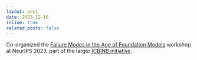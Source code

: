 ```yaml
---
layout: post
date: 2023-12-16
inline: true
related_posts: false
---
```


Co-organized the [Failure Modes in the Age of Foundation Models](https://sites.google.com/view/icbinb-2023/home) workshop at NeurIPS 2023, part of the larger [ICBINB initiative](https://icbinb.cc/).